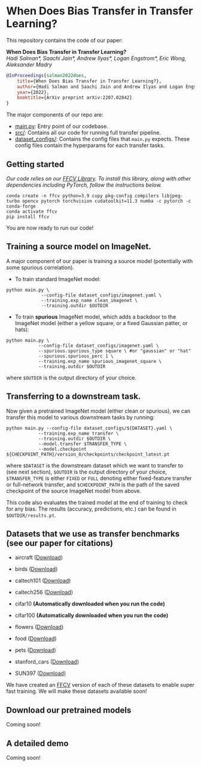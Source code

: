 # When Does Bias Transfer in Transfer Learning?

This repository contains the code of our paper:

**When Does Bias Transfer in Transfer Learning?** </br>
*Hadi Salman\*, Saachi Jain\*, Andrew Ilyas\*, Logan Engstrom\*, Eric Wong, Aleksander Madry*

```bibtex
@InProceedings{salman2022does,
    title={When Does Bias Transfer in Transfer Learning?},
    author={Hadi Salman and Saachi Jain and Andrew Ilyas and Logan Engstrom and Eric Wong and Aleksander Madry},
    year={2022},
    booktitle={ArXiv preprint arXiv:2207.02842}
}
```

The major components of our repo are:

* [main.py](main.py): Entry point of our codebase.
* [src/](src): Contains all our code for running full transfer pipeline.
* [dataset_configs/](configs): Contains the config files that `main.py` expects. These config files contain the hyperparams for each transfer tasks.

## Getting started
*Our code relies on our [FFCV Library](https://ffcv.io/). To install this library, along with other dependencies including PyTorch, follow the instructions below.*

```
conda create -n ffcv python=3.9 cupy pkg-config compilers libjpeg-turbo opencv pytorch torchvision cudatoolkit=11.3 numba -c pytorch -c conda-forge 
conda activate ffcv
pip install ffcv
```

You are now ready to run our code!

## Training a source model on ImageNet.

A major component of our paper is training a source model (potentially with some spurious correlation).

* To train standard ImageNet model:

```
python main.py \
             --config-file dataset_configs/imagenet.yaml \
             --training.exp_name clean_imagenet \
             --training.outdir $OUTDIR
```
* To train **spurious** ImageNet model, which adds a backdoor to the ImageNet model (either a yellow square, or a fixed Gaussian patter, or hats):

```
python main.py \
            --config-file dataset_configs/imagenet.yaml \
            --spurious.spurious_type square \ #or "gaussian" or "hat"
            --spurious.spurious_perc 1 \
            --training.exp_name spurious_imagenet_square \
            --training.outdir $OUTDIR
```

where `$OUTDIR` is the output directory of your choice.

## Transferring to a downstream task.
Now given a pretrained ImageNet model (either clean or spurious), we can transfer this model to various downstream tasks by running:

```
python main.py --config-file dataset_configs/${DATASET}.yaml \
            --training.exp_name transfer \
            --training.outdir $OUTDIR \
            --model.transfer $TRANSFER_TYPE \
            --model.checkpoint ${CHECKPOINT_PATH}/version_0/checkpoints/checkpoint_latest.pt
```
where `$DATASET` is the downstream dataset which we want to transfer to (see next section), `$OUTDIR` is the output directory of your choice, `$TRANSFER_TYPE` is either `FIXED` or `FULL` denoting either fixed-feature transfer or full-network transfer, and `$CHECKPOINT_PATH` is the path of the saved checkpoint of the source ImageNet model from above.

This code also evaluates the trained model at the end of training to check for any bias. The results (accuracy, predictions, etc.) can be found in `$OUTDIR/results.pt`.

## Datasets that we use as transfer benchmarks (see our paper for citations) 
* aircraft ([Download]( https://robustnessws4285631339.blob.core.windows.net/public-datasets/fgvc-aircraft-2013b.tar.gz?sv=2020-08-04&ss=bfqt&srt=sco&sp=rwdlacupitfx&se=2051-10-06T07:09:59Z&st=2021-10-05T23:09:59Z&spr=https,http&sig=U69sEOSMlliobiw8OgiZpLTaYyOA5yt5pHHH5%2FKUYgI%3D
))
* birds ([Download]( https://robustnessws4285631339.blob.core.windows.net/public-datasets/birdsnap.tar?sv=2020-08-04&ss=bfqt&srt=sco&sp=rwdlacupitfx&se=2051-10-06T07:09:59Z&st=2021-10-05T23:09:59Z&spr=https,http&sig=U69sEOSMlliobiw8OgiZpLTaYyOA5yt5pHHH5%2FKUYgI%3D
))
* caltech101 ([Download]( https://robustnessws4285631339.blob.core.windows.net/public-datasets/caltech101.tar?sv=2020-08-04&ss=bfqt&srt=sco&sp=rwdlacupitfx&se=2051-10-06T07:09:59Z&st=2021-10-05T23:09:59Z&spr=https,http&sig=U69sEOSMlliobiw8OgiZpLTaYyOA5yt5pHHH5%2FKUYgI%3D
))
* caltech256 ([Download]( https://robustnessws4285631339.blob.core.windows.net/public-datasets/caltech256.tar?sv=2020-08-04&ss=bfqt&srt=sco&sp=rwdlacupitfx&se=2051-10-06T07:09:59Z&st=2021-10-05T23:09:59Z&spr=https,http&sig=U69sEOSMlliobiw8OgiZpLTaYyOA5yt5pHHH5%2FKUYgI%3D
))
* cifar10 **(Automatically downloaded when you run the code)**
* cifar100 **(Automatically downloaded when you run the code)**

* flowers ([Download]( https://robustnessws4285631339.blob.core.windows.net/public-datasets/flowers.tar?sv=2020-08-04&ss=bfqt&srt=sco&sp=rwdlacupitfx&se=2051-10-06T07:09:59Z&st=2021-10-05T23:09:59Z&spr=https,http&sig=U69sEOSMlliobiw8OgiZpLTaYyOA5yt5pHHH5%2FKUYgI%3D
))
* food ([Download]( https://robustnessws4285631339.blob.core.windows.net/public-datasets/food.tar?sv=2020-08-04&ss=bfqt&srt=sco&sp=rwdlacupitfx&se=2051-10-06T07:09:59Z&st=2021-10-05T23:09:59Z&spr=https,http&sig=U69sEOSMlliobiw8OgiZpLTaYyOA5yt5pHHH5%2FKUYgI%3D
))
* pets ([Download]( https://robustnessws4285631339.blob.core.windows.net/public-datasets/pets.tar?sv=2020-08-04&ss=bfqt&srt=sco&sp=rwdlacupitfx&se=2051-10-06T07:09:59Z&st=2021-10-05T23:09:59Z&spr=https,http&sig=U69sEOSMlliobiw8OgiZpLTaYyOA5yt5pHHH5%2FKUYgI%3D
))
* stanford_cars ([Download]( https://robustnessws4285631339.blob.core.windows.net/public-datasets/stanford_cars.tar?sv=2020-08-04&ss=bfqt&srt=sco&sp=rwdlacupitfx&se=2051-10-06T07:09:59Z&st=2021-10-05T23:09:59Z&spr=https,http&sig=U69sEOSMlliobiw8OgiZpLTaYyOA5yt5pHHH5%2FKUYgI%3D
))
* SUN397 ([Download]( https://robustnessws4285631339.blob.core.windows.net/public-datasets/SUN397.tar?sv=2020-08-04&ss=bfqt&srt=sco&sp=rwdlacupitfx&se=2051-10-06T07:09:59Z&st=2021-10-05T23:09:59Z&spr=https,http&sig=U69sEOSMlliobiw8OgiZpLTaYyOA5yt5pHHH5%2FKUYgI%3D
))

We have created an [FFCV](https://ffcv.io/) version of each of these datasets to enable super fast training. We will make these datasets available soon!

## Download our pretrained models
Coming soon!

## A detailed demo
Coming soon!

